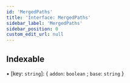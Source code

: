 ```yaml
---
id: 'MergedPaths'
title: 'Interface: MergedPaths'
sidebar_label: 'MergedPaths'
sidebar_position: 0
custom_edit_url: null
---
```


## Indexable

▪ [key: `string`]: { `addon`: `boolean` ; `base`: `string` }
